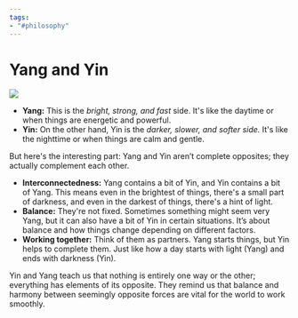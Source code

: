```yaml
---
tags:
- "#philosophy"
---
```

# Yang and Yin
![](https://upload.wikimedia.org/wikipedia/commons/thumb/3/3c/Yin_and_Yang_symbol.svg/1200px-Yin_and_Yang_symbol.svg.png)
- **Yang:** This is the *bright, strong, and fast* side. It's like the daytime or when things are energetic and powerful.
- **Yin:** On the other hand, Yin is the *darker, slower, and softer side.* It's like the nighttime or when things are calm and gentle.

But here's the interesting part: Yang and Yin aren’t complete opposites; they actually complement each other.

- **Interconnectedness:** Yang contains a bit of Yin, and Yin contains a bit of Yang. This means even in the brightest of things, there's a small part of darkness, and even in the darkest of things, there's a hint of light.
- **Balance:** They're not fixed. Sometimes something might seem very Yang, but it can also have a bit of Yin in certain situations. It’s about balance and how things change depending on different factors.
- **Working together:** Think of them as partners. Yang starts things, but Yin helps to complete them. Just like how a day starts with light (Yang) and ends with darkness (Yin).

Yin and Yang teach us that nothing is entirely one way or the other; everything has elements of its opposite. They remind us that balance and harmony between seemingly opposite forces are vital for the world to work smoothly.

